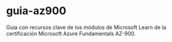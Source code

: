 # guia-az900
Guia con recursos clave de los módulos de Microsoft Learn de la certificación Microsoft Azure Fundamentals AZ-900. 
